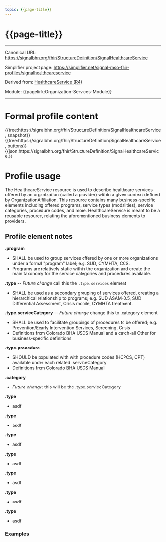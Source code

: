 ```yaml
---
topic: {{page-title}}
---
```


# {{page-title}}

---

Canonical URL: https://signalbhn.org/fhir/StructureDefinition/SignalHealthcareService

Simplifier project page: https://simplifier.net/signal-mso-fhir-profiles/signalhealthcareservice

Derived from: [HealthcareService (R4)](http://hl7.org/fhir/R4/healthcareservice.html)

Module:  {{pagelink:Organization-Services-Module}}

---

# Formal profile content
<tabs>
	<tab title="Tree snapshot">
		{{tree:https://signalbhn.org/fhir/StructureDefinition/SignalHealthcareService, snapshot}}
	</tab>
	<tab title="Tree, diff/hybrid/snapshot">
		{{tree:https://signalbhn.org/fhir/StructureDefinition/SignalHealthcareService, buttons}}
	</tab>
	<tab title="JSON">
		{{json:https://signalbhn.org/fhir/StructureDefinition/SignalHealthcareService,}}
	</tab>
</tabs>

# Profile usage

The HealthcareService resource is used to describe healthcare services offered by an organization (called a provider) within a given context defined by OrganizationAffiliation. This resource contains many business-specific elements including offered programs, service types (modalities), service categories, procedure codes, and more.  HealthcareService is meant to be a reusable resource, relating the aforementioned business elements to providers.

## Profile element notes

**.program**
- SHALL be used to group services offered by one or more organizations under a formal "program" label; e.g. SUD, CYMHTA, CCS.
- Programs are relatively static within the organization and create the main taxonomy for the service categories and procedures available.

**.type** -- *Future change* call this the `.type.services` element
- SHALL be used as a secondary grouping of services offered, creating a hierarchical relationship to programs; e.g. SUD ASAM-0.5, SUD Differential Assessment, Crisis mobile, CYMHTA treatment.

**.type.serviceCategory**  -- *Future change* change this to .category element
- SHALL be used to facilitate groupings of procedures to be offered; e.g. Prevention/Eearly Intervention Services, Screening, Crisis
- Definitions from Colorado BHA USCS Manual and a catch-all Other for business-specific definitions

**.type.procedure**
- SHOULD be populated with with procedure codes (HCPCS, CPT) available under each related .serviceCategory
- Definitions from Colorado BHA USCS Manual

**.category**
- *Future change*: this will be the .type.serviceCategory

**.type**
- asdf

**.type**
- asdf

**.type**
- asdf

**.type**
- asdf

**.type**
- asdf

**.type**
- asdf

**.type**
- asdf





### Examples

